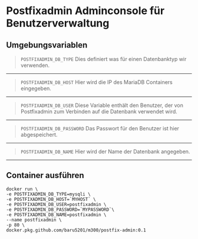 # Postfixadmin Adminconsole für Benutzerverwaltung

## Umgebungsvariablen

>`POSTFIXADMIN_DB_TYPE` Dies definiert was für einen Datenbanktyp wir verwenden.
---
>`POSTFIXADMIN_DB_HOST` Hier wird die IP des MariaDB Containers eingegeben.
---
>`POSTFIXADMIN_DB_USER` Diese Variable enthält den Benutzer, der von Postfixadmin zum Verbinden auf die Datenbank verwendet wird.
---
>`POSTFIXADMIN_DB_PASSWORD` Das Passwort für den Benutzer ist hier abgespeichert.
---
>`POSTFIXADMIN_DB_NAME` Hier wird der Name der Datenbank angegeben.
---

## Container ausführen

```
docker run \
-e POSTFIXADMIN_DB_TYPE=mysqli \
-e POSTFIXADMIN_DB_HOST=`MYHOST` \
-e POSTFIXADMIN_DB_USER=postfixadmin \
-e POSTFIXADMIN_DB_PASSWORD=`MYPASSWORD`\
-e POSTFIXADMIN_DB_NAME=postfixadmin \
--name postfixadmin \
-p 80 \
docker.pkg.github.com/baru5201/m300/postfix-admin:0.1
```
